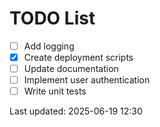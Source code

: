# TODO List

- [ ] Add logging
- [x] Create deployment scripts
- [ ] Update documentation
- [ ] Implement user authentication
- [ ] Write unit tests

Last updated: 2025-06-19 12:30
